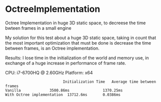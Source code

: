 # OctreeImplementation
Octree Implementation in huge 3D static space, to decreese the time bwteen frames in a small engine

My solution for this test about a huge 3D static space, taking in count that the most important optimization that must be done is decrease the time between frames, is an Octree implementation.

Results:
I lose time in the initialization of the world and memory use, in exchange of a huge increase in performance of frame rate.

CPU: i7-6700HQ @ 2.60GHz
Platform: x64

                              Initialization Time 	Average time between frames
    Vanilla				3500.86ms               1370.25ms
    With Octree implementation	13712.6ms		0.0386ms
